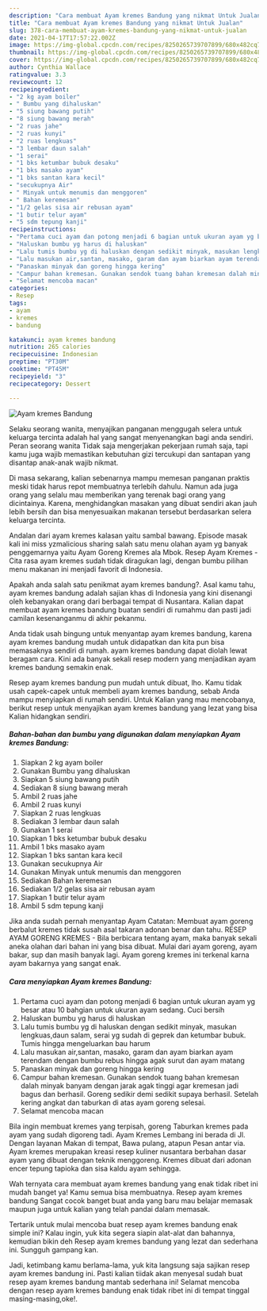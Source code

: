 ```yaml
---
description: "Cara membuat Ayam kremes Bandung yang nikmat Untuk Jualan"
title: "Cara membuat Ayam kremes Bandung yang nikmat Untuk Jualan"
slug: 378-cara-membuat-ayam-kremes-bandung-yang-nikmat-untuk-jualan
date: 2021-04-17T17:57:22.002Z
image: https://img-global.cpcdn.com/recipes/8250265739707899/680x482cq70/ayam-kremes-bandung-foto-resep-utama.jpg
thumbnail: https://img-global.cpcdn.com/recipes/8250265739707899/680x482cq70/ayam-kremes-bandung-foto-resep-utama.jpg
cover: https://img-global.cpcdn.com/recipes/8250265739707899/680x482cq70/ayam-kremes-bandung-foto-resep-utama.jpg
author: Cynthia Wallace
ratingvalue: 3.3
reviewcount: 12
recipeingredient:
- "2 kg ayam boiler"
- " Bumbu yang dihaluskan"
- "5 siung bawang putih"
- "8 siung bawang merah"
- "2 ruas jahe"
- "2 ruas kunyi"
- "2 ruas lengkuas"
- "3 lembar daun salah"
- "1 serai"
- "1 bks ketumbar bubuk desaku"
- "1 bks masako ayam"
- "1 bks santan kara kecil"
- "secukupnya Air"
- " Minyak untuk menumis dan menggoren"
- " Bahan keremesan"
- "1/2 gelas sisa air rebusan ayam"
- "1 butir telur ayam"
- "5 sdm tepung kanji"
recipeinstructions:
- "Pertama cuci ayam dan potong menjadi 6 bagian untuk ukuran ayam yg besar atau 10 bahgian untuk ukuran ayam sedang. Cuci bersih"
- "Haluskan bumbu yg harus di haluskan"
- "Lalu tumis bumbu yg di haluskan dengan sedikit minyak, masukan lengkuas,daun salam, serai yg sudah di geprek dan ketumbar bubuk. Tumis hingga mengeluarkan bau harum"
- "Lalu masukan air,santan, masako, garam dan ayam biarkan ayam terendam dengan bumbu rebus hingga agak surut dan ayam matang"
- "Panaskan minyak dan goreng hingga kering"
- "Campur bahan kremesan. Gunakan sendok tuang bahan kremesan dalah minyak banyam dengan jarak agak tinggi agar kremesan jadi bagus dan berhasil. Goreng sedikir demi sedikit supaya berhasil. Setelah kering angkat dan taburkan di atas ayam goreng selesai."
- "Selamat mencoba macan"
categories:
- Resep
tags:
- ayam
- kremes
- bandung

katakunci: ayam kremes bandung 
nutrition: 265 calories
recipecuisine: Indonesian
preptime: "PT30M"
cooktime: "PT45M"
recipeyield: "3"
recipecategory: Dessert

---
```



![Ayam kremes Bandung](https://img-global.cpcdn.com/recipes/8250265739707899/680x482cq70/ayam-kremes-bandung-foto-resep-utama.jpg)

Selaku seorang wanita, menyajikan panganan menggugah selera untuk keluarga tercinta adalah hal yang sangat menyenangkan bagi anda sendiri. Peran seorang  wanita Tidak saja mengerjakan pekerjaan rumah saja, tapi kamu juga wajib memastikan kebutuhan gizi tercukupi dan santapan yang disantap anak-anak wajib nikmat.

Di masa  sekarang, kalian sebenarnya mampu memesan panganan praktis meski tidak harus repot membuatnya terlebih dahulu. Namun ada juga orang yang selalu mau memberikan yang terenak bagi orang yang dicintainya. Karena, menghidangkan masakan yang dibuat sendiri akan jauh lebih bersih dan bisa menyesuaikan makanan tersebut berdasarkan selera keluarga tercinta. 

Andalan dari ayam kremes kalasan yaitu sambal bawang. Episode masak kali ini miss yzmalicious sharing salah satu menu olahan ayam yg banyak penggemarnya yaitu Ayam Goreng Kremes ala Mbok. Resep Ayam Kremes - Cita rasa ayam kremes sudah tidak diragukan lagi, dengan bumbu pilihan menu makanan ini menjadi favorit di Indonesia.

Apakah anda salah satu penikmat ayam kremes bandung?. Asal kamu tahu, ayam kremes bandung adalah sajian khas di Indonesia yang kini disenangi oleh kebanyakan orang dari berbagai tempat di Nusantara. Kalian dapat membuat ayam kremes bandung buatan sendiri di rumahmu dan pasti jadi camilan kesenanganmu di akhir pekanmu.

Anda tidak usah bingung untuk menyantap ayam kremes bandung, karena ayam kremes bandung mudah untuk didapatkan dan kita pun bisa memasaknya sendiri di rumah. ayam kremes bandung dapat diolah lewat beragam cara. Kini ada banyak sekali resep modern yang menjadikan ayam kremes bandung semakin enak.

Resep ayam kremes bandung pun mudah untuk dibuat, lho. Kamu tidak usah capek-capek untuk membeli ayam kremes bandung, sebab Anda mampu menyiapkan di rumah sendiri. Untuk Kalian yang mau mencobanya, berikut resep untuk menyajikan ayam kremes bandung yang lezat yang bisa Kalian hidangkan sendiri.

<!--inarticleads1-->

##### Bahan-bahan dan bumbu yang digunakan dalam menyiapkan Ayam kremes Bandung:

1. Siapkan 2 kg ayam boiler
1. Gunakan  Bumbu yang dihaluskan
1. Siapkan 5 siung bawang putih
1. Sediakan 8 siung bawang merah
1. Ambil 2 ruas jahe
1. Ambil 2 ruas kunyi
1. Siapkan 2 ruas lengkuas
1. Sediakan 3 lembar daun salah
1. Gunakan 1 serai
1. Siapkan 1 bks ketumbar bubuk desaku
1. Ambil 1 bks masako ayam
1. Siapkan 1 bks santan kara kecil
1. Gunakan secukupnya Air
1. Gunakan  Minyak untuk menumis dan menggoren
1. Sediakan  Bahan keremesan
1. Sediakan 1/2 gelas sisa air rebusan ayam
1. Siapkan 1 butir telur ayam
1. Ambil 5 sdm tepung kanji


Jika anda sudah pernah menyantap Ayam Catatan: Membuat ayam goreng berbalut kremes tidak susah asal takaran adonan benar dan tahu. RESEP AYAM GORENG KREMES - Bila berbicara tentang ayam, maka banyak sekali aneka olahan dari bahan ini yang bisa dibuat. Mulai dari ayam goreng, ayam bakar, sup dan masih banyak lagi. Ayam goreng kremes ini terkenal karna ayam bakarnya yang sangat enak. 

<!--inarticleads2-->

##### Cara menyiapkan Ayam kremes Bandung:

1. Pertama cuci ayam dan potong menjadi 6 bagian untuk ukuran ayam yg besar atau 10 bahgian untuk ukuran ayam sedang. Cuci bersih
1. Haluskan bumbu yg harus di haluskan
1. Lalu tumis bumbu yg di haluskan dengan sedikit minyak, masukan lengkuas,daun salam, serai yg sudah di geprek dan ketumbar bubuk. Tumis hingga mengeluarkan bau harum
1. Lalu masukan air,santan, masako, garam dan ayam biarkan ayam terendam dengan bumbu rebus hingga agak surut dan ayam matang
1. Panaskan minyak dan goreng hingga kering
1. Campur bahan kremesan. Gunakan sendok tuang bahan kremesan dalah minyak banyam dengan jarak agak tinggi agar kremesan jadi bagus dan berhasil. Goreng sedikir demi sedikit supaya berhasil. Setelah kering angkat dan taburkan di atas ayam goreng selesai.
1. Selamat mencoba macan


Bila ingin membuat kremes yang terpisah, goreng Taburkan kremes pada ayam yang sudah digoreng tadi. Ayam Kremes Lembang ini berada di Jl. Dengan layanan Makan di tempat, Bawa pulang, atapun Pesan antar via. Ayam kremes merupakan kreasi resep kuliner nusantara berbahan dasar ayam yang dibuat dengan teknik menggoreng. Kremes dibuat dari adonan encer tepung tapioka dan sisa kaldu ayam sehingga. 

Wah ternyata cara membuat ayam kremes bandung yang enak tidak ribet ini mudah banget ya! Kamu semua bisa membuatnya. Resep ayam kremes bandung Sangat cocok banget buat anda yang baru mau belajar memasak maupun juga untuk kalian yang telah pandai dalam memasak.

Tertarik untuk mulai mencoba buat resep ayam kremes bandung enak simple ini? Kalau ingin, yuk kita segera siapin alat-alat dan bahannya, kemudian bikin deh Resep ayam kremes bandung yang lezat dan sederhana ini. Sungguh gampang kan. 

Jadi, ketimbang kamu berlama-lama, yuk kita langsung saja sajikan resep ayam kremes bandung ini. Pasti kalian tiidak akan menyesal sudah buat resep ayam kremes bandung mantab sederhana ini! Selamat mencoba dengan resep ayam kremes bandung enak tidak ribet ini di tempat tinggal masing-masing,oke!.

